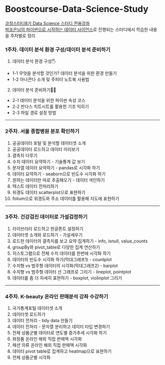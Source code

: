 # Boostcourse-Data-Science-Study
[코칭스터디8기 Data Science 스터디 전용강좌](https://www.boostcourse.org/study-ds112-2022/lecture/1452761?isDesc=false)    
[박조은님의 파이썬으로 시작하는 데이터 사이언스](https://www.boostcourse.org/ds112/joinLectures/28137)로 진행되는 스터디에서 학습한 내용을 주차별로 정리

### 1주차. 데이터 분석 환경 구성/데이터 분석 준비하기
1. 데이터 분석 환경 구성🖐
- 1-1 무엇을 분석할 것인가? 데이터 분석을 위한 환경 만들기
- 1-2 아나콘다 소개 및 주피터 노트북 사용법

2. 데이터 분석 준비하기👩‍💻
- 2-1 데이터 분석을 위한 파이썬 속성 코스
- 2-2 판다스 치트시트를 활용한 기초 익히기
- 2-3 파일 경로 설정 방법
------------------
### 2주차. 서울 종합병원 분포 확인하기
1. 공공데이터 포털 및 분석할 데이터셋 소개
2. 공공데이터 로드하고 데이터 미리보기
3. 결측치 다루기
4. 수치 데이터 요약하기 - 기술통계 값 보기
5. 문자열 데이터 요약하기 - pandas로 시각화 하기
6. 데이터 요약하기 - seaborn으로 빈도수 시각화 하기
7. 원하는 데이터만 따로 추출해오기 - 데이터 색인하기
8. 텍스트 데이터 전처리하기
9. 위경도 데이터 scatterplot으로 표현하기
10. folium으로 위경도와 주소 데이터를 활용해 지도에 표현하기
    
------------------
### 3주차. 건강검진 데이터로 가설검정하기
1. 라이브러리 로드하고 한글폰트 설정하기
2. 데이터셋 소개와 로드하기 - 가설세우기
3. 로드한 데이터의 결측치를 보고 요약·집계하기 - info, isnull, value_counts
4. groupBy와 pivot_table로 다양한 집계 연산하기
5. 히스토그램으로 전체 수치 데이터를 한번에 시각화 하기
6. 데이터의 빈도수 시각화 하기(막대그래프1) - countplot
7. 수치형 vs 범주형 데이터의 시각화(막대그래프2) - barplot
8. 수치형 vs 범주형 데이터 선 그래프로 그리기 - lineplot, pointplot
9. 데이터를 좀 더 자세히 표현하기 - boxplot, violinplot 그리기

------------------
### 4주차. K-beauty 온라인 판매분석 강좌 수강하기
1. 국가통계포털 데이터셋 소개
2. 데이터셋 로드하기
3. 데이터 전처리 - tidy data 만들기
4. 데이터 전처리 - 문자열 분리하고 데이터 타입 변경하기
5. 전체 상품군별 데이터로 연도별 증가추세 시각화 하기
6. 화장품 온라인 해외 직접 판매액 시각화
7. 패션 의류 온라인 해외 직접 판매액 시각화
8. 데이터 pivot table로 집계하고 heatmap으로 표현하기
9. 전체 상품군별 시각화 
